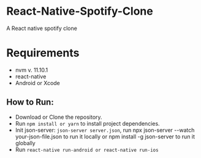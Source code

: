 # React-Native-Spotify-Clone
A React native spotify clone 

# Requirements
* nvm v. 11.10.1
* react-native
* Android or Xcode

## How to Run:
*	Download or Clone the repository.
*	Run ```npm install or yarn``` to install project dependencies.
* Init json-server: ``` json-server server.json ```, run npx json-server --watch your-json-file.json to run it locally or npm install -g json-server to run it globally
* Run ```react-native run-android or react-native run-ios```
